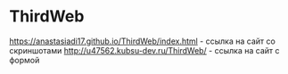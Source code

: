 # ThirdWeb
https://anastasiadi17.github.io/ThirdWeb/index.html - ссылка на сайт со скриншотами
http://u47562.kubsu-dev.ru/ThirdWeb/ - ссылка на сайт с формой

